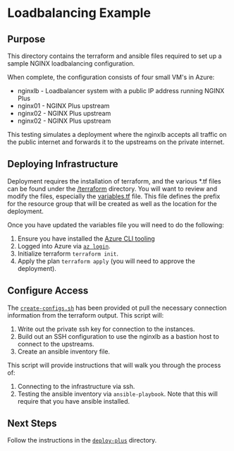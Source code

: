 # Loadbalancing Example 

## Purpose
This directory contains the terraform and ansible files required to set up a 
sample NGINX loadbalancing configuration. 

When complete, the configuration consists of four small VM's in Azure:
* nginxlb - Loadbalancer system with a public IP address running NGINX Plus
* nginx01 - NGINX Plus upstream
* nginx02 - NGINX Plus upstream
* nginx02 - NGINX Plus upstream

This testing simulates a deployment where the nginxlb accepts all traffic on 
the public internet and forwards it to the upstreams on the private internet.

## Deploying Infrastructure
Deployment requires the installation of terraform, and the various *.tf files
can be found under the [/terraform](./terraform) directory. You will want to 
review and modify the files, especially the [variables.tf](./variables.tf) 
file. This file defines the prefix for the resource group that will be created
as well as the location for the deployment.

Once you have updated the variables file you will need to do the following:
1. Ensure you have installed the 
[Azure CLI tooling](https://learn.microsoft.com/en-us/cli/azure/install-azure-cli)
1. Logged into Azure via [`az login`](https://learn.microsoft.com/en-us/cli/azure/authenticate-azure-cli).
1. Initialize terraform `terraform init`.
1. Apply the plan `terraform apply` (you will need to approve the deployment).

## Configure Access
The [`create-configs.sh`](./create-configs.sh) has been provided ot pull the 
necessary connection information from the terraform output. This script will:
1. Write out the private ssh key for connection to the instances.
2. Build out an SSH configuration to use the nginxlb as a bastion host to 
connect to the upstreams.
3. Create an ansible inventory file.

This script will provide instructions that will walk you through the process of:
1. Connecting to the infrastructure via ssh.
2. Testing the ansible inventory via `ansible-playbook`. Note that this will 
require that you have ansible installed.

## Next Steps
Follow the instructions in the [`deploy-plus`](../../deploy-nginx) directory.

